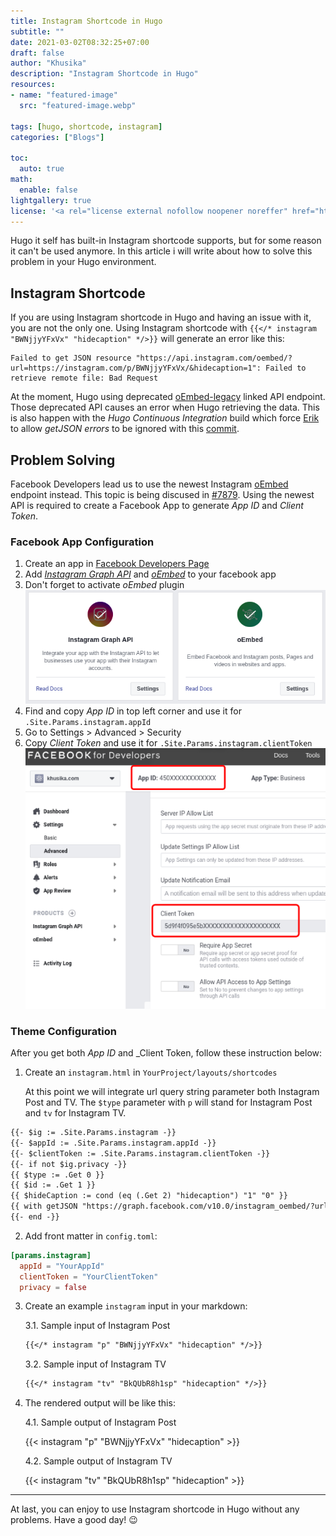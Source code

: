 ```yaml
---
title: Instagram Shortcode in Hugo
subtitle: ""
date: 2021-03-02T08:32:25+07:00
draft: false
author: "Khusika"
description: "Instagram Shortcode in Hugo"
resources:
- name: "featured-image"
  src: "featured-image.webp"

tags: [hugo, shortcode, instagram]
categories: ["Blogs"]

toc:
  auto: true
math:
  enable: false
lightgallery: true
license: '<a rel="license external nofollow noopener noreffer" href="https://creativecommons.org/licenses/by-nc/4.0/" target="_blank">CC BY-NC 4.0</a>'
---
```

Hugo it self has built-in Instagram shortcode supports, but for some reason it can't be used anymore. In this article i will write about how to solve this problem in your Hugo environment.
<!--more-->

## Instagram Shortcode
If you are using Instagram shortcode in Hugo and having an issue with it, you are not the only one. Using Instagram shortcode with `{{</* instagram "BWNjjyYFxVx" "hidecaption" */>}}` will generate an error like this:
```
Failed to get JSON resource "https://api.instagram.com/oembed/?url=https://instagram.com/p/BWNjjyYFxVx/&hidecaption=1": Failed to retrieve remote file: Bad Request
```

At the moment, Hugo using deprecated [oEmbed-legacy](https://developers.facebook.com/docs/instagram/oembed-legacy) linked API endpoint. Those deprecated API causes an error when Hugo retrieving the data. This is also happen with the _Hugo Continuous Integration_ build which force [Erik](https://bep.is/) to allow _getJSON errors_ to be ignored with this [commit](https://github.com/bep/hugo/commit/fdfa4a5fe62232f65f1dd8d6fe0c500374228788).

## Problem Solving
Facebook Developers lead us to use the newest Instagram [oEmbed](https://developers.facebook.com/docs/instagram/oembed) endpoint instead. This topic is being discused in [#7879](https://github.com/gohugoio/hugo/issues/7879). Using the newest API is required to create a Facebook App to generate _App ID_ and _Client Token_.

### Facebook App Configuration

1. Create an app in [Facebook Developers Page](https://developers.facebook.com/)
2. Add [_Instagram Graph API_](https://developers.facebook.com/docs/instagram-api/) and [_oEmbed_](https://developers.facebook.com/docs/plugins/oembed) to your facebook app
3. Don't forget to activate _oEmbed_ plugin
![Instagram Graph Api and oEmbed Plugins](facebook_plugins.webp "Instagram Graph Api and oEmbed Plugins")
4. Find and copy _App ID_ in top left corner and use it for `.Site.Params.instagram.appId`
5. Go to Settings > Advanced > Security
6. Copy _Client Token_ and use it for `.Site.Params.instagram.clientToken`
![Facebook App ID and Client Token](facebook_appid.webp "Facebook App ID and Client Token")

### Theme Configuration
After you get both _App ID_ and _Client Token, follow these instruction below:

1. Create an `instagram.html` in `YourProject/layouts/shortcodes`

   At this point we will integrate url query string parameter both Instagram Post and TV.
The `$type` parameter with `p` will stand for Instagram Post and `tv` for Instagram TV.

```html
{{- $ig := .Site.Params.instagram -}}
{{- $appId := .Site.Params.instagram.appId -}}
{{- $clientToken := .Site.Params.instagram.clientToken -}}
{{- if not $ig.privacy -}}
{{ $type := .Get 0 }}
{{ $id := .Get 1 }}
{{ $hideCaption := cond (eq (.Get 2) "hidecaption") "1" "0" }}
{{ with getJSON "https://graph.facebook.com/v10.0/instagram_oembed/?url=https://instagram.com/" $type "/" $id "/&hidecaption=" $hideCaption "&access_token=" $appId "|" $clientToken }}{{ .html | safeHTML }}{{ end }}
{{- end -}}
```

2. Add front matter in `config.toml`:
```toml
[params.instagram]
  appId = "YourAppId"
  clientToken = "YourClientToken"
  privacy = false
```

3. Create an example `instagram` input in your markdown:

   3.1. Sample input of Instagram Post
   
   ```markdown
   {{</* instagram "p" "BWNjjyYFxVx" "hidecaption" */>}}
   ```
   
   3.2. Sample input of Instagram TV
   
   ```markdown
   {{</* instagram "tv" "BkQUbR8h1sp" "hidecaption" */>}}
   ```

4. The rendered output will be like this:

   4.1. Sample output of Instagram Post
   
   {{< instagram "p" "BWNjjyYFxVx" "hidecaption" >}}

   4.2. Sample output of Instagram TV
   
   {{< instagram "tv" "BkQUbR8h1sp" "hidecaption" >}}

---
At last, you can enjoy to use Instagram shortcode in Hugo without any problems. Have a good day! :wink:

